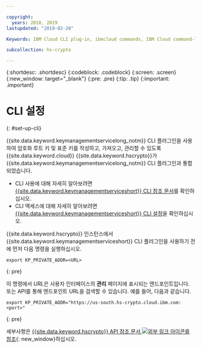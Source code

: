 ```yaml
---

copyright:
  years: 2018, 2019
lastupdated: "2019-02-20"

Keywords: IBM Cloud CLI plug-in, ibmcloud commands, IBM Cloud command-line interface

subcollection: hs-crypto

---
```


{:shortdesc: .shortdesc}
{:codeblock: .codeblock}
{:screen: .screen}
{:new_window: target="_blank"}
{:pre: .pre}
{:tip: .tip}
{:important: .important}

# CLI 설정
{: #set-up-cli}

{{site.data.keyword.keymanagementservicelong_notm}} CLI 플러그인을 사용하여 암호화 루트 키 및 표준 키를 작성하고, 가져오고, 관리할 수 있도록 {{site.data.keyword.cloud}} {{site.data.keyword.hscrypto}}가 {{site.data.keyword.keymanagementservicelong_notm}} CLI 플러그인과 통합되었습니다.

- CLI 사용에 대해 자세히 알아보려면 [{{site.data.keyword.keymanagementserviceshort}} CLI 참조 문서](/docs/services/key-protect/cli-reference.html)를 확인하십시오.
- CLI 액세스에 대해 자세히 알아보려면 [{{site.data.keyword.keymanagementserviceshort}} CLI 설정](/docs/services/key-protect/set-up-cli.html)을 확인하십시오.

{{site.data.keyword.hscrypto}} 인스턴스에서 {{site.data.keyword.keymanagementserviceshort}} CLI 플러그인을 사용하기 전에 먼저 다음 명령을 실행하십시오.

```
export KP_PRIVATE_ADDR=<URL>
```
{: pre}

이 명령에서 *URL*은 사용자 인터페이스의 **관리** 페이지에 표시되는 엔드포인트입니다. 또는 API를 통해 엔드포인트 URL을 검색할 수 있습니다. 예를 들어, 다음과 같습니다.

```
export KP_PRIVATE_ADDR="https://us-south.hs-crypto.cloud.ibm.com:<port>"
```
{: pre}

세부사항은 [{{site.data.keyword.hscrypto}} API 참조 문서 ![외부 링크 아이콘](../../icons/launch-glyph.svg "외부 링크 아이콘")를 참조](https://cloud.ibm.com/apidocs/hs-crypto){: new_window}하십시오.

